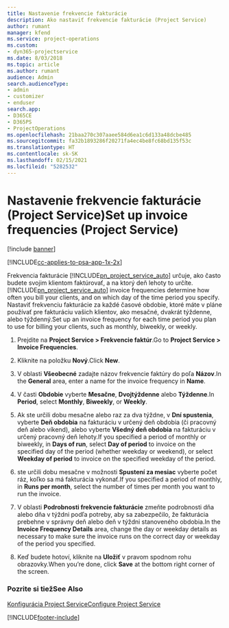 ```yaml
---
title: Nastavenie frekvencie fakturácie
description: Ako nastaviť frekvencie fakturácie (Project Service)
author: rumant
manager: kfend
ms.service: project-operations
ms.custom:
- dyn365-projectservice
ms.date: 8/03/2018
ms.topic: article
ms.author: rumant
audience: Admin
search.audienceType:
- admin
- customizer
- enduser
search.app:
- D365CE
- D365PS
- ProjectOperations
ms.openlocfilehash: 21baa270c307aaee584d6ea1c6d133a48dcbe485
ms.sourcegitcommit: fa32b1893286f20271fa4ec4be8fc68bd135f53c
ms.translationtype: HT
ms.contentlocale: sk-SK
ms.lasthandoff: 02/15/2021
ms.locfileid: "5282532"
---
```

# <a name="set-up-invoice-frequencies-project-service"></a><span data-ttu-id="5b774-103">Nastavenie frekvencie fakturácie (Project Service)</span><span class="sxs-lookup"><span data-stu-id="5b774-103">Set up invoice frequencies (Project Service)</span></span>

[!include [banner](../includes/psa-now-project-operations.md)]

[!INCLUDE[cc-applies-to-psa-app-1x-2x](../includes/cc-applies-to-psa-app-1x-2x.md)]

<span data-ttu-id="5b774-104">Frekvencia fakturácie [!INCLUDE[pn_project_service_auto](../includes/pn-project-service-auto.md)] určuje, ako často budete svojim klientom faktúrovať, a na ktorý deň lehoty to určíte.</span><span class="sxs-lookup"><span data-stu-id="5b774-104">[!INCLUDE[pn_project_service_auto](../includes/pn-project-service-auto.md)] invoice frequencies determine how often you bill your clients, and on which day of the time period you specify.</span></span> <span data-ttu-id="5b774-105">Nastaviť frekvenciu fakturácie za každé časové obdobie, ktoré máte v pláne používať pre fakturáciu vašich klientov, ako mesačné, dvakrát týždenne, alebo týždenný.</span><span class="sxs-lookup"><span data-stu-id="5b774-105">Set up an invoice frequency for each time period you plan to use for billing your clients, such as monthly, biweekly, or weekly.</span></span>  
  
1.  <span data-ttu-id="5b774-106">Prejdite na **Project Service > Frekvencie faktúr**.</span><span class="sxs-lookup"><span data-stu-id="5b774-106">Go to **Project Service > Invoice Frequencies**.</span></span>  
  
2.  <span data-ttu-id="5b774-107">Kliknite na položku **Nový**.</span><span class="sxs-lookup"><span data-stu-id="5b774-107">Click **New**.</span></span>  
  
3.  <span data-ttu-id="5b774-108">V oblasti **Všeobecné** zadajte názov frekvencie faktúry do poľa **Názov**.</span><span class="sxs-lookup"><span data-stu-id="5b774-108">In the **General** area, enter a name for the invoice frequency in **Name**.</span></span>  
  
4.  <span data-ttu-id="5b774-109">V časti **Obdobie** vyberte **Mesačne**, **Dvojtýždenne** alebo **Týždenne**.</span><span class="sxs-lookup"><span data-stu-id="5b774-109">In **Period**, select **Monthly**, **Biweekly**, or **Weekly**.</span></span>  
  
5.  <span data-ttu-id="5b774-110">Ak ste určili dobu mesačne alebo raz za dva týždne, v **Dní spustenia**, vyberte **Deň obdobia** na fakturáciu v určený deň obdobia (či pracovný deň alebo víkend), alebo vyberte **Všedný deň obdobia** na fakturáciu v určený pracovný deň lehoty.</span><span class="sxs-lookup"><span data-stu-id="5b774-110">If you specified a period of monthly or biweekly, in **Days of run**, select **Day of period** to invoice on the specified day of the period (whether weekday or weekend), or select **Weekday of period** to invoice on the specified weekday of the period.</span></span>  
  
6.  <span data-ttu-id="5b774-111">ste určili dobu mesačne v možnosti **Spustení za mesiac** vyberte počet ráz, koľko sa má fakturácia vykonať.</span><span class="sxs-lookup"><span data-stu-id="5b774-111">If you specified a period of monthly, in **Runs per month**, select the number of times per month you want to run the invoice.</span></span>  
  
7.  <span data-ttu-id="5b774-112">V oblasti **Podrobnosti frekvencie fakturácie** zmeňte podrobnosti dňa alebo dňa v týždni podľa potreby, aby sa zabezpečilo, že fakturácia prebehne v správny deň alebo deň v týždni stanoveného obdobia.</span><span class="sxs-lookup"><span data-stu-id="5b774-112">In the **Invoice Frequency Details** area, change the day or weekday details as necessary to make sure the invoice runs on the correct day or weekday of the period you specified.</span></span>  
  
8.  <span data-ttu-id="5b774-113">Keď budete hotoví, kliknite na **Uložiť** v pravom spodnom rohu obrazovky.</span><span class="sxs-lookup"><span data-stu-id="5b774-113">When you’re done, click **Save** at the bottom right corner of the screen.</span></span>  
  
### <a name="see-also"></a><span data-ttu-id="5b774-114">Pozrite si tiež</span><span class="sxs-lookup"><span data-stu-id="5b774-114">See Also</span></span>  
 [<span data-ttu-id="5b774-115">Konfigurácia Project Service</span><span class="sxs-lookup"><span data-stu-id="5b774-115">Configure Project Service</span></span>](../psa/configure.md)


[!INCLUDE[footer-include](../includes/footer-banner.md)]
